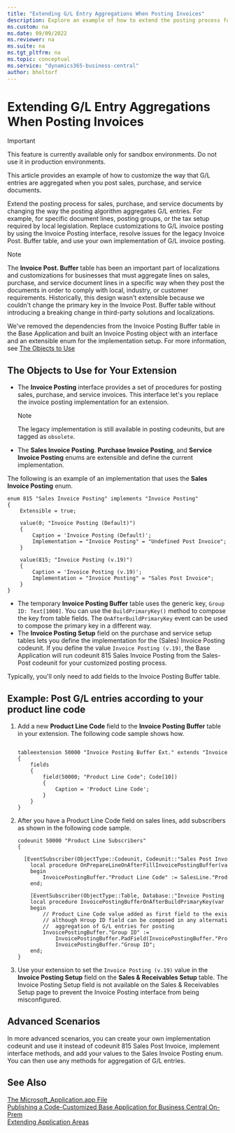 ```yaml
---
title: "Extending G/L Entry Aggregations When Posting Invoices"
description: Explore an example of how to extend the posting process for sales, purchase, and service documents.
ms.custom: na
ms.date: 09/09/2022
ms.reviewer: na
ms.suite: na
ms.tgt_pltfrm: na
ms.topic: conceptual
ms.service: "dynamics365-business-central"
author: bholtorf
---
```


# Extending G/L Entry Aggregations When Posting Invoices

> [!IMPORTANT]
> This feature is currently available only for sandbox environments. Do not use it in production environments.

This article provides an example of how to customize the way that G/L entries are aggregated when you post sales, purchase, and service documents.

Extend the posting process for sales, purchase, and service documents by changing the way the posting algorithm aggregates G/L entries. For example, for specific document lines, posting groups, or the tax setup required by local legislation. Replace customizations to G/L invoice posting by using the Invoice Posting interface, resolve issues for the legacy Invoice Post. Buffer table, and use your own implementation of G/L invoice posting.

> [!NOTE]
> The **Invoice Post. Buffer** table has been an important part of localizations and customizations for businesses that must aggregate lines on sales, purchase, and service document lines in a specific way when they post the documents in order to comply with local, industry, or customer requirements. Historically, this design wasn't extensible because we couldn't change the primary key in the Invoice Post. Buffer table without introducing a breaking change in third-party solutions and localizations.
>
> We've removed the dependencies from the Invoice Posting Buffer table in the Base Application and built an Invoice Posting object with an interface and an extensible enum for the implementation setup. For more information, see [The Objects to Use](devenv-invoice-posting-example.md#the-objects-to-use-for-your-extension)

## The Objects to Use for Your Extension

* The **Invoice Posting** interface provides a set of procedures for posting sales, purchase, and service invoices. This interface let's you replace the invoice posting implementation for an extension. 
   > [!NOTE]
   > The legacy implementation is still available in posting codeunits, but are tagged as `obsolete`.
* The **Sales Invoice Posting**. **Purchase Invoice Posting**, and **Service Invoice Posting** enums are extensible and define the current implementation. 

The following is an example of an implementation that uses the **Sales Invoice Posting** enum.

```
enum 815 "Sales Invoice Posting" implements "Invoice Posting" 
{ 
    Extensible = true; 

    value(0; "Invoice Posting (Default)") 
    { 
        Caption = 'Invoice Posting (Default)'; 
        Implementation = "Invoice Posting" = "Undefined Post Invoice"; 
    } 

    value(815; "Invoice Posting (v.19)") 
    { 
        Caption = 'Invoice Posting (v.19)'; 
        Implementation = "Invoice Posting" = "Sales Post Invoice"; 
    } 
} 

```

* The temporary **Invoice Posting Buffer** table uses the generic key, `Group ID: Text[1000]`. You can use the `BuildPrimaryKey()` method to compose the key from table fields. The `OnAfterBuildPrimaryKey` event can be used to compose the primary key in a different way. 
* The **Invoice Posting Setup** field on the purchase and service setup tables lets you define the implementation for the (Sales) Invoice Posting codeunit. If you define the value `Invoice Posting (v.19)`, the Base Application will run codeunit 815 Sales Invoice Posting from the Sales-Post codeunit for your customized posting process. 

Typically, you'll only need to add fields to the Invoice Posting Buffer table.

## Example: Post G/L entries according to your product line code

1. Add a new **Product Line Code** field to the **Invoice Posting Buffer** table in your extension. The following code sample shows how.

    ```

    tableextension 50000 "Invoice Posting Buffer Ext." extends "Invoice Posting Buffer" 
    { 
        fields 
        { 
            field(50000; "Product Line Code"; Code[10]) 
            { 
                Caption = 'Product Line Code'; 
            } 
        } 
    } 
    ```

2. After you have a Product Line Code field on sales lines, add subscribers as shown in the following code sample.

    ```
    codeunit 50000 "Product Line Subscribers" 
    { 
      
      [EventSubscriber(ObjectType::Codeunit, Codeunit::"Sales Post Invoice", 'OnPrepareLineOnAfterFillInvoicePostingBuffer', '', false, false)] 
        local procedure OnPrepareLineOnAfterFillInvoicePostingBuffer(var InvoicePostingBuffer: Record "Invoice Posting Buffer"; SalesLine: Record "Sales Line") 
        begin 
            InvoicePostingBuffer."Product Line Code" := SalesLine."Product Line Code"; 
        end; 
    
        [EventSubscriber(ObjectType::Table, Database::"Invoice Posting Buffer", 'OnAfterBuildPrimaryKey', '', false, false)] 
        local procedure InvoicePostingBufferOnAfterBuildPrimaryKey(var InvoicePostingBuffer: Record "Invoice Posting Buffer") 
        begin 
            // Product Line Code value added as first field to the existing primary key as example 
            // although Hroup ID field can be composed in any alternative way to support another sorting and 
            //  aggregation of G/L entries for posting 
            InvoicePostingBuffer."Group ID" := 
                InvoicePostingBuffer.PadField(InvoicePostingBuffer."Product Line Code", MaxStrLen(InvoicePostingBuffer."Product Line Code")) + 
                InvoicePostingBuffer."Group ID"; 
        end; 
    }
    ```

3. Use your extension to set the `Invoice Posting (v.19)` value in the **Invoice Posting Setup** field on the **Sales & Receivables Setup** table. The Invoice Posting Setup field is not available on the Sales & Receivables Setup page to prevent the Invoice Posting interface from being misconfigured.

## Advanced Scenarios

In more advanced scenarios, you can create your own implementation codeunit and use it instead of codeunit 815 Sales Post Invoice, implement interface methods, and add your values to the Sales Invoice Posting enum. You can then use any methods for aggregation of G/L entries.

## See Also
[The Microsoft_Application.app File](devenv-application-app-file.md)  
[Publishing a Code-Customized Base Application for Business Central On-Prem](devenv-publish-code-customization.md)  
[Extending Application Areas](devenv-extending-application-areas.md)  
